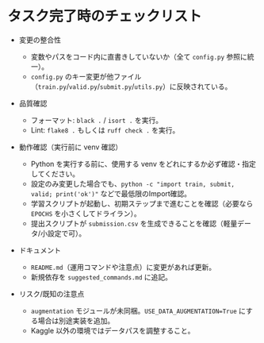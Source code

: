 # タスク完了時のチェックリスト

- 変更の整合性
  - 変数やパスをコード内に直書きしていないか（全て `config.py` 参照に統一）。
  - `config.py` のキー変更が他ファイル（`train.py`/`valid.py`/`submit.py`/`utils.py`）に反映されている。

- 品質確認
  - フォーマット: `black .` / `isort .` を実行。
  - Lint: `flake8 .` もしくは `ruff check .` を実行。

- 動作確認（実行前に venv 確認）
  - Python を実行する前に、使用する venv をどれにするか必ず確認・指定してください。
  - 設定のみ変更した場合でも、`python -c "import train, submit, valid; print('ok')"` などで最低限のImport確認。
  - 学習スクリプトが起動し、初期ステップまで進むことを確認（必要なら `EPOCHS` を小さくしてドライラン）。
  - 提出スクリプトが `submission.csv` を生成できることを確認（軽量データ/小設定で可）。

- ドキュメント
  - `README.md`（運用コマンドや注意点）に変更があれば更新。
  - 新規依存を `suggested_commands.md` に追記。

- リスク/既知の注意点
  - `augmentation` モジュールが未同梱。`USE_DATA_AUGMENTATION=True` にする場合は別途実装を追加。
  - Kaggle 以外の環境ではデータパスを調整すること。
